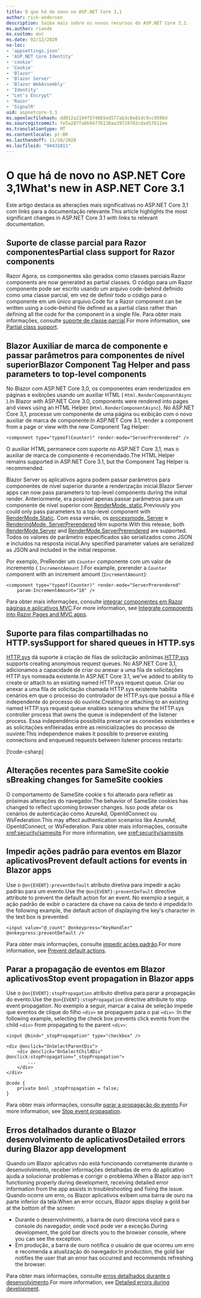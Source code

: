 ```yaml
---
title: O que há de novo no ASP.NET Core 3,1
author: rick-anderson
description: Saiba mais sobre os novos recursos do ASP.NET Core 3,1.
ms.author: riande
ms.custom: mvc
ms.date: 02/12/2020
no-loc:
- 'appsettings.json'
- 'ASP.NET Core Identity'
- 'cookie'
- 'Cookie'
- 'Blazor'
- 'Blazor Server'
- 'Blazor WebAssembly'
- 'Identity'
- "Let's Encrypt"
- 'Razor'
- 'SignalR'
uid: aspnetcore-3.1
ms.openlocfilehash: dd012a2104f574865ed577ab3c0e81dc9cc9596d
ms.sourcegitcommit: fe5a287fa6b9477b130aa39728f82cdad57611ee
ms.translationtype: MT
ms.contentlocale: pt-BR
ms.lasthandoff: 11/10/2020
ms.locfileid: "94431011"
---
```

# <a name="whats-new-in-aspnet-core-31"></a><span data-ttu-id="159f0-103">O que há de novo no ASP.NET Core 3,1</span><span class="sxs-lookup"><span data-stu-id="159f0-103">What's new in ASP.NET Core 3.1</span></span>

<span data-ttu-id="159f0-104">Este artigo destaca as alterações mais significativas no ASP.NET Core 3,1 com links para a documentação relevante.</span><span class="sxs-lookup"><span data-stu-id="159f0-104">This article highlights the most significant changes in ASP.NET Core 3.1 with links to relevant documentation.</span></span>

## <a name="partial-class-support-for-no-locrazor-components"></a><span data-ttu-id="159f0-105">Suporte de classe parcial para Razor componentes</span><span class="sxs-lookup"><span data-stu-id="159f0-105">Partial class support for Razor components</span></span>

<span data-ttu-id="159f0-106">Razor Agora, os componentes são gerados como classes parciais.</span><span class="sxs-lookup"><span data-stu-id="159f0-106">Razor components are now generated as partial classes.</span></span> <span data-ttu-id="159f0-107">O código para um Razor componente pode ser escrito usando um arquivo code-behind definido como uma classe parcial, em vez de definir todo o código para o componente em um único arquivo.</span><span class="sxs-lookup"><span data-stu-id="159f0-107">Code for a Razor component can be written using a code-behind file defined as a partial class rather than defining all the code for the component in a single file.</span></span> <span data-ttu-id="159f0-108">Para obter mais informações, consulte [suporte de classe parcial](xref:blazor/components/index#partial-class-support).</span><span class="sxs-lookup"><span data-stu-id="159f0-108">For more information, see [Partial class support](xref:blazor/components/index#partial-class-support).</span></span>

## <a name="no-locblazor-component-tag-helper-and-pass-parameters-to-top-level-components"></a><span data-ttu-id="159f0-109">Blazor Auxiliar de marca de componente e passar parâmetros para componentes de nível superior</span><span class="sxs-lookup"><span data-stu-id="159f0-109">Blazor Component Tag Helper and pass parameters to top-level components</span></span>

<span data-ttu-id="159f0-110">No Blazor com ASP.NET Core 3,0, os componentes eram renderizados em páginas e exibições usando um auxiliar HTML ( `Html.RenderComponentAsync` ).</span><span class="sxs-lookup"><span data-stu-id="159f0-110">In Blazor with ASP.NET Core 3.0, components were rendered into pages and views using an HTML Helper (`Html.RenderComponentAsync`).</span></span> <span data-ttu-id="159f0-111">No ASP.NET Core 3,1, processe um componente de uma página ou exibição com o novo auxiliar de marca de componente:</span><span class="sxs-lookup"><span data-stu-id="159f0-111">In ASP.NET Core 3.1, render a component from a page or view with the new Component Tag Helper:</span></span>

```cshtml
<component type="typeof(Counter)" render-mode="ServerPrerendered" />
```

<span data-ttu-id="159f0-112">O auxiliar HTML permanece com suporte no ASP.NET Core 3,1, mas o auxiliar de marca de componente é recomendado.</span><span class="sxs-lookup"><span data-stu-id="159f0-112">The HTML Helper remains supported in ASP.NET Core 3.1, but the Component Tag Helper is recommended.</span></span>

<span data-ttu-id="159f0-113">Blazor Server os aplicativos agora podem passar parâmetros para componentes de nível superior durante a renderização inicial.</span><span class="sxs-lookup"><span data-stu-id="159f0-113">Blazor Server apps can now pass parameters to top-level components during the initial render.</span></span> <span data-ttu-id="159f0-114">Anteriormente, era possível apenas passar parâmetros para um componente de nível superior com [RenderMode. static](xref:Microsoft.AspNetCore.Mvc.Rendering.RenderMode.Static).</span><span class="sxs-lookup"><span data-stu-id="159f0-114">Previously you could only pass parameters to a top-level component with [RenderMode.Static](xref:Microsoft.AspNetCore.Mvc.Rendering.RenderMode.Static).</span></span> <span data-ttu-id="159f0-115">Com essa versão, os [processmode. Server](xref:Microsoft.AspNetCore.Mvc.Rendering.RenderMode.Server) e [RenderingMode. ServerPrerendered](xref:Microsoft.AspNetCore.Mvc.Rendering.RenderMode.ServerPrerendered) têm suporte.</span><span class="sxs-lookup"><span data-stu-id="159f0-115">With this release, both [RenderMode.Server](xref:Microsoft.AspNetCore.Mvc.Rendering.RenderMode.Server) and [RenderMode.ServerPrerendered](xref:Microsoft.AspNetCore.Mvc.Rendering.RenderMode.ServerPrerendered) are supported.</span></span> <span data-ttu-id="159f0-116">Todos os valores de parâmetro especificados são serializados como JSON e incluídos na resposta inicial.</span><span class="sxs-lookup"><span data-stu-id="159f0-116">Any specified parameter values are serialized as JSON and included in the initial response.</span></span>

<span data-ttu-id="159f0-117">Por exemplo, PreRender um `Counter` componente com um valor de incremento ( `IncrementAmount` ):</span><span class="sxs-lookup"><span data-stu-id="159f0-117">For example, prerender a `Counter` component with an increment amount (`IncrementAmount`):</span></span>

```cshtml
<component type="typeof(Counter)" render-mode="ServerPrerendered" 
    param-IncrementAmount="10" />
```

<span data-ttu-id="159f0-118">Para obter mais informações, consulte [integrar componentes em Razor páginas e aplicativos MVC](xref:blazor/components/prerendering-and-integration).</span><span class="sxs-lookup"><span data-stu-id="159f0-118">For more information, see [Integrate components into Razor Pages and MVC apps](xref:blazor/components/prerendering-and-integration).</span></span>

## <a name="support-for-shared-queues-in-httpsys"></a><span data-ttu-id="159f0-119">Suporte para filas compartilhadas no HTTP.sys</span><span class="sxs-lookup"><span data-stu-id="159f0-119">Support for shared queues in HTTP.sys</span></span>

<span data-ttu-id="159f0-120">[HTTP.sys](xref:fundamentals/servers/httpsys) dá suporte à criação de filas de solicitação anônimas.</span><span class="sxs-lookup"><span data-stu-id="159f0-120">[HTTP.sys](xref:fundamentals/servers/httpsys) supports creating anonymous request queues.</span></span> <span data-ttu-id="159f0-121">No ASP.NET Core 3,1, adicionamos a capacidade de criar ou anexar a uma fila de solicitações HTTP.sys nomeada existente.</span><span class="sxs-lookup"><span data-stu-id="159f0-121">In ASP.NET Core 3.1, we've added to ability to create or attach to an existing named HTTP.sys request queue.</span></span> <span data-ttu-id="159f0-122">Criar ou anexar a uma fila de solicitação chamada HTTP.sys existente habilita cenários em que o processo do controlador de HTTP.sys que possui a fila é independente do processo do ouvinte.</span><span class="sxs-lookup"><span data-stu-id="159f0-122">Creating or attaching to an existing named HTTP.sys request queue enables scenarios where the HTTP.sys controller process that owns the queue is independent of the listener process.</span></span> <span data-ttu-id="159f0-123">Essa independência possibilita preservar as conexões existentes e as solicitações enfileiradas entre as reinicializações do processo de ouvinte:</span><span class="sxs-lookup"><span data-stu-id="159f0-123">This independence makes it possible to preserve existing connections and enqueued requests between listener process restarts:</span></span>

[!code-csharp[](sample/Program.cs?name=snippet)]

## <a name="breaking-changes-for-samesite-no-loccookies"></a><span data-ttu-id="159f0-124">Alterações recentes para SameSite cookie s</span><span class="sxs-lookup"><span data-stu-id="159f0-124">Breaking changes for SameSite cookies</span></span>

<span data-ttu-id="159f0-125">O comportamento de SameSite cookie s foi alterado para refletir as próximas alterações do navegador.</span><span class="sxs-lookup"><span data-stu-id="159f0-125">The behavior of SameSite cookies has changed to reflect upcoming browser changes.</span></span> <span data-ttu-id="159f0-126">Isso pode afetar os cenários de autenticação como AzureAd, OpenIdConnect ou WsFederation.</span><span class="sxs-lookup"><span data-stu-id="159f0-126">This may affect authentication scenarios like AzureAd, OpenIdConnect, or WsFederation.</span></span> <span data-ttu-id="159f0-127">Para obter mais informações, consulte <xref:security/samesite>.</span><span class="sxs-lookup"><span data-stu-id="159f0-127">For more information, see <xref:security/samesite>.</span></span>

## <a name="prevent-default-actions-for-events-in-no-locblazor-apps"></a><span data-ttu-id="159f0-128">Impedir ações padrão para eventos em Blazor aplicativos</span><span class="sxs-lookup"><span data-stu-id="159f0-128">Prevent default actions for events in Blazor apps</span></span>

<span data-ttu-id="159f0-129">Use o `@on{EVENT}:preventDefault` atributo diretiva para impedir a ação padrão para um evento.</span><span class="sxs-lookup"><span data-stu-id="159f0-129">Use the `@on{EVENT}:preventDefault` directive attribute to prevent the default action for an event.</span></span> <span data-ttu-id="159f0-130">No exemplo a seguir, a ação padrão de exibir o caractere da chave na caixa de texto é impedida:</span><span class="sxs-lookup"><span data-stu-id="159f0-130">In the following example, the default action of displaying the key's character in the text box is prevented:</span></span>

```razor
<input value="@_count" @onkeypress="KeyHandler" @onkeypress:preventDefault />
```

<span data-ttu-id="159f0-131">Para obter mais informações, consulte [impedir ações padrão](xref:blazor/components/event-handling#prevent-default-actions).</span><span class="sxs-lookup"><span data-stu-id="159f0-131">For more information, see [Prevent default actions](xref:blazor/components/event-handling#prevent-default-actions).</span></span>

## <a name="stop-event-propagation-in-no-locblazor-apps"></a><span data-ttu-id="159f0-132">Parar a propagação de eventos em Blazor aplicativos</span><span class="sxs-lookup"><span data-stu-id="159f0-132">Stop event propagation in Blazor apps</span></span>

<span data-ttu-id="159f0-133">Use o `@on{EVENT}:stopPropagation` atributo diretiva para parar a propagação do evento.</span><span class="sxs-lookup"><span data-stu-id="159f0-133">Use the `@on{EVENT}:stopPropagation` directive attribute to stop event propagation.</span></span> <span data-ttu-id="159f0-134">No exemplo a seguir, marcar a caixa de seleção impede que eventos de clique do filho `<div>` se propaguem para o pai `<div>` :</span><span class="sxs-lookup"><span data-stu-id="159f0-134">In the following example, selecting the check box prevents click events from the child `<div>` from propagating to the parent `<div>`:</span></span>

```razor
<input @bind="_stopPropagation" type="checkbox" />

<div @onclick="OnSelectParentDiv">
    <div @onclick="OnSelectChildDiv" @onclick:stopPropagation="_stopPropagation">
        ...
    </div>
</div>

@code {
    private bool _stopPropagation = false;
}
```

<span data-ttu-id="159f0-135">Para obter mais informações, consulte [parar a propagação do evento](xref:blazor/components/event-handling#stop-event-propagation).</span><span class="sxs-lookup"><span data-stu-id="159f0-135">For more information, see [Stop event propagation](xref:blazor/components/event-handling#stop-event-propagation).</span></span>

## <a name="detailed-errors-during-no-locblazor-app-development"></a><span data-ttu-id="159f0-136">Erros detalhados durante o Blazor desenvolvimento de aplicativos</span><span class="sxs-lookup"><span data-stu-id="159f0-136">Detailed errors during Blazor app development</span></span>

<span data-ttu-id="159f0-137">Quando um Blazor aplicativo não está funcionando corretamente durante o desenvolvimento, receber informações detalhadas de erro do aplicativo ajuda a solucionar problemas e corrigir o problema.</span><span class="sxs-lookup"><span data-stu-id="159f0-137">When a Blazor app isn't functioning properly during development, receiving detailed error information from the app assists in troubleshooting and fixing the issue.</span></span> <span data-ttu-id="159f0-138">Quando ocorre um erro, os Blazor aplicativos exibem uma barra de ouro na parte inferior da tela:</span><span class="sxs-lookup"><span data-stu-id="159f0-138">When an error occurs, Blazor apps display a gold bar at the bottom of the screen:</span></span>

* <span data-ttu-id="159f0-139">Durante o desenvolvimento, a barra de ouro direciona você para o console do navegador, onde você pode ver a exceção.</span><span class="sxs-lookup"><span data-stu-id="159f0-139">During development, the gold bar directs you to the browser console, where you can see the exception.</span></span>
* <span data-ttu-id="159f0-140">Em produção, a barra de ouro notifica o usuário de que ocorreu um erro e recomenda a atualização do navegador.</span><span class="sxs-lookup"><span data-stu-id="159f0-140">In production, the gold bar notifies the user that an error has occurred and recommends refreshing the browser.</span></span>

<span data-ttu-id="159f0-141">Para obter mais informações, consulte [erros detalhados durante o desenvolvimento](xref:blazor/fundamentals/handle-errors#detailed-errors-during-development).</span><span class="sxs-lookup"><span data-stu-id="159f0-141">For more information, see [Detailed errors during development](xref:blazor/fundamentals/handle-errors#detailed-errors-during-development).</span></span>
